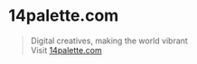 # 14palette.com

> Digital creatives, making the world vibrant  
> Visit [14palette.com](https://14palette.com)
